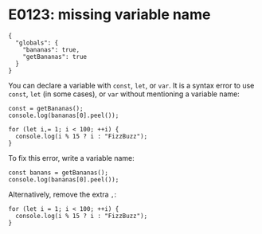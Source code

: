 # E0123: missing variable name

```config-for-examples
{
  "globals": {
    "bananas": true,
    "getBananas": true
  }
}
```

You can declare a variable with `const`, `let`, or `var`. It is a syntax error
to use `const`, `let` (in some cases), or `var` without mentioning a variable
name:

    const = getBananas();
    console.log(bananas[0].peel());

    for (let i,= 1; i < 100; ++i) {
      console.log(i % 15 ? i : "FizzBuzz");
    }

To fix this error, write a variable name:

    const banans = getBananas();
    console.log(bananas[0].peel());

Alternatively, remove the extra `,`:

    for (let i = 1; i < 100; ++i) {
      console.log(i % 15 ? i : "FizzBuzz");
    }
